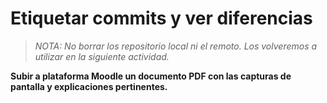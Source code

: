 # Etiquetar commits y ver diferencias




> *NOTA: No borrar los repositorio local ni el remoto. Los volveremos a utilizar en la siguiente actividad.*

**Subir a plataforma Moodle un documento PDF con las capturas de pantalla y explicaciones pertinentes.**
